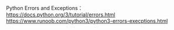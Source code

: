 Python Errors and Exceptions： 
https://docs.python.org/3/tutorial/errors.html
https://www.runoob.com/python3/python3-errors-execptions.html




<!--stackedit_data:
eyJoaXN0b3J5IjpbMTg0MjYyMjY3OF19
-->